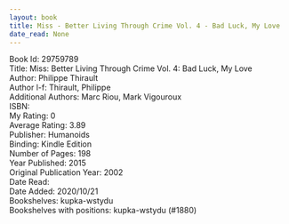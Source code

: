 ```yaml
---
layout: book
title: Miss - Better Living Through Crime Vol. 4 - Bad Luck, My Love
date_read: None
---
```


Book Id: 29759789<br />
Title: Miss: Better Living Through Crime Vol. 4: Bad Luck, My Love<br />
Author: Philippe Thirault<br />
Author l-f: Thirault, Philippe<br />
Additional Authors: Marc Riou, Mark Vigouroux<br />
ISBN: <br />
My Rating: 0<br />
Average Rating: 3.89<br />
Publisher: Humanoids<br />
Binding: Kindle Edition<br />
Number of Pages: 198<br />
Year Published: 2015<br />
Original Publication Year: 2002<br />
Date Read: <br />
Date Added: 2020/10/21<br />
Bookshelves: kupka-wstydu<br />
Bookshelves with positions: kupka-wstydu (#1880)<br />

